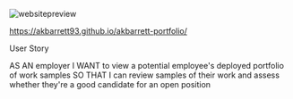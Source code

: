 ![websitepreview](https://user-images.githubusercontent.com/118003612/205797447-7735a2e5-0e15-4600-b700-392e77e0463d.png)

https://akbarrett93.github.io/akbarrett-portfolio/

User Story

AS AN employer
I WANT to view a potential employee's deployed portfolio of work samples
SO THAT I can review samples of their work and assess whether they're a good candidate for an open position

